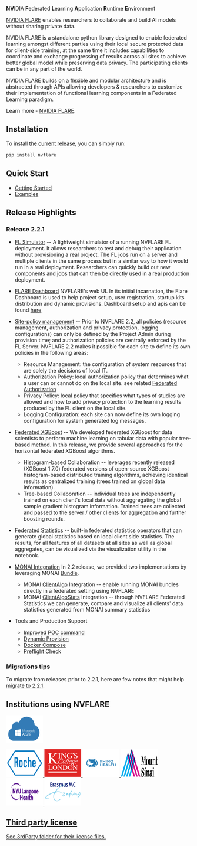 **NV**IDIA **F**ederated **L**earning **A**pplication **R**untime **E**nvironment


[NVIDIA FLARE](https://nvflare.readthedocs.io/en/main/index.html) enables researchers to collaborate and build AI models without sharing private data. 

NVIDIA FLARE is a standalone python library designed to enable federated learning amongst different parties using their local secure protected data for client-side training, at the same time it includes capabilities to coordinate and exchange progressing of results across all sites to achieve better global model while preserving data privacy. The participating clients can be in any part of the world. 

NVIDIA FLARE builds on a flexible and modular architecture and is abstracted through APIs allowing developers & researchers to customize their implementation of functional learning components in a Federated Learning paradigm. 

Learn more - [NVIDIA FLARE](https://nvflare.readthedocs.io/en/main/index.html).


## Installation

To install [the current release](https://pypi.org/project/nvflare), you can simply run:

```bash
pip install nvflare
```

## Quick Start

 * [Getting Started](https://nvflare.readthedocs.io/en/main/getting_started.html)
 * [Examples](https://github.com/NVIDIA/NVFlare/tree/main/examples/)

## Release Highlights

### Release 2.2.1

* [FL Simulator]( https://nvflare.readthedocs.io/en/main/user_guide/fl_simulator.html) -- 
  A lightweight simulator of a running NVFLARE FL deployment. It allows researchers to test and debug their application without provisioning 
 a real project. The FL jobs run on a server and multiple clients in the same process but 
 in a similar way to how it would run in a real deployment. Researchers can quickly 
 build out new components and jobs that can then be directly used in a real production deployment.
 

* [FLARE Dashboard](https://nvflare.readthedocs.io/en/main/user_guide/dashboard_ui.html)
  NVFLARE's web UI. In its initial incarnation, the Flare Dashboard is used to help
  project setup, user registration, startup kits distribution and dynamic provisions.
  Dashboard setup and apis can be found [here](https://nvflare.readthedocs.io/en/main/user_guide/dashboard_api.html)

* [Site-policy management](https://nvflare.readthedocs.io/en/main/user_guide/site_policy_management.html) -- 
  Prior to NVFLARE 2.2, all policies (resource management, authorization and privacy protection, logging configurations) 
  can only be defined by the Project Admin during provision time; and authorization policies are centrally enforced by the FL Server.
  NVFLARE 2.2 makes it possible for each site to define its own policies in the following areas:
  * Resource Management: the configuration of system resources that are solely the decisions of local IT.
  * Authorization Policy: local authorization policy that determines what a user can or cannot do on the local site. see related [Federated Authorization](https://nvflare.readthedocs.io/en/main/user_guide/federated_authorization.html)
  * Privacy Policy: local policy that specifies what types of studies are allowed and how to add privacy protection to the learning results produced by the FL client on the local site.
  * Logging Configuration: each site can now define its own logging configuration for system generated log messages.
  
* [Federated XGBoost](<https://github.com/NVIDIA/NVFlare/tree/main/examples/xgboost>) --
  We developed federated XGBoost for data scientists to perform machine learning on tabular data with popular tree-based method. In this release, we provide several 
  approaches for the horizontal federated XGBoost algorithms. 
  * Histogram-based Collaboration -- leverages recently released (XGBoost 1.7.0) federated versions of open-source XGBoost histogram-based distributed training algorithms, achieving identical results as centralized training (trees trained on global data information).
  * Tree-based Collaboration -- individual trees are independently trained on each client's local data without aggregating the global sample gradient histogram information. 
  Trained trees are collected and passed to the server / other clients for aggregation and further boosting rounds.
  
* [Federated Statistics](<https://github.com/NVIDIA/NVFlare/tree/main/examples/federated_statistics>) -- 
  built-in federated statistics operators that can generate global statistics based on local client side statistics. 
  The results, for all features of all datasets at all sites as well as global aggregates, can be visualized via the visualization utility in the notebook.  

* [MONAI Integration](<https://github.com/NVIDIA/NVFlare/tree/main/integration/monai/README.md>)
  In 2.2 release, we provided two implementations by leveraging MONAI [Bundle](https://docs.monai.io/en/latest/bundle_intro.html).
  * MONAI [ClientAlgo](https://docs.monai.io/en/latest/fl.html#monai.fl.client.ClientAlgo) Integration -- enable running MONAI bundles directly in a federated setting using NVFLARE
  * MONAI [ClientAlgoStats](https://docs.monai.io/en/latest/fl.html#monai.fl.client.ClientAlgoStats) Integration -- through NVFLARE Federated Statistics we can generate, compare and visualize all clients' data statistics generated from MONAI summary statistics

* Tools and Production Support
  * [Improved POC command](https://nvflare.readthedocs.io/en/main/user_guide/poc_command.html) 
  * [Dynamic Provision](https://nvflare.readthedocs.io/en/main/user_guide/dynamic_provisioning.html)
  * [Docker Compose](https://nvflare.readthedocs.io/en/main/user_guide/docker_compose.html)
  * [Preflight Check](https://nvflare.readthedocs.io/en/main/user_guide/preflight_check.html#nvidia-flare-preflight-check)

    
### Migrations tips 

   To migrate from releases prior to 2.2.1, here are few notes that might help
   [migrate to 2.2.1](docs/release_notes/2.2.1/migration_notes.md).
   
## Institutions using NVFLARE
<a href="https://github.com/Azure/medical-imaging/tree/main/federated-learning" alt="NVFlare on Azure"><img src="docs/3rd_party_logos/ms_azure.png" width="100" height="75" />

<img src="docs/3rd_party_logos/rouch.png" width="100" height="75" /> 
<img src="docs/3rd_party_logos/kcl.png" width="100" height="75" />
<img src="docs/3rd_party_logos/rino_health.png" width="100" height="75" />
<img src="docs/3rd_party_logos/mt_saini.png" width="100" height="75"/> 
<img src="docs/3rd_party_logos/nyu_langone.png" width="100" height="75" />
<img src="docs/3rd_party_logos/erasmus_mc.png" width="100" height="75"/>
 
## Third party license

See 3rdParty folder for their license files.


